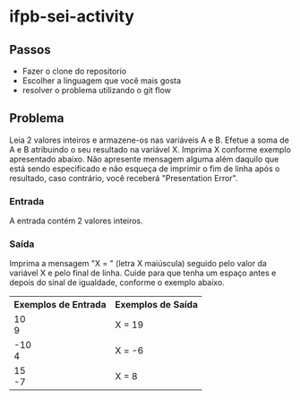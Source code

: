 # ifpb-sei-activity

## Passos

- Fazer o clone do repositorio
- Escolher a linguagem que você mais gosta
- resolver o problema utilizando o git flow


## Problema

Leia 2 valores inteiros e armazene-os nas variáveis A e B. Efetue a soma de A e B atribuindo o seu resultado na variável X. Imprima X conforme exemplo apresentado abaixo. Não apresente mensagem alguma além daquilo que está sendo especificado e não esqueça de imprimir o fim de linha após o resultado, caso contrário, você receberá "Presentation Error".

### Entrada
A entrada contém 2 valores inteiros.

### Saída
Imprima a mensagem "X = " (letra X maiúscula) seguido pelo valor da variável X e pelo final de linha. Cuide para que tenha um espaço antes e depois do sinal de igualdade, conforme o exemplo abaixo.


<table>
  <tr>
    <th>Exemplos de Entrada</th>
    <th>Exemplos de Saída</th>
  </tr>
  <tr>
    <td>10<br>9</td>
    <td>X = 19</td>
  </tr>
  <tr>
    <td>-10<br>4</td>
    <td>X = -6</td>
  </tr>
  <tr>
    <td>15<br>-7</td>
    <td>X = 8</td>
  </tr>
</table>
